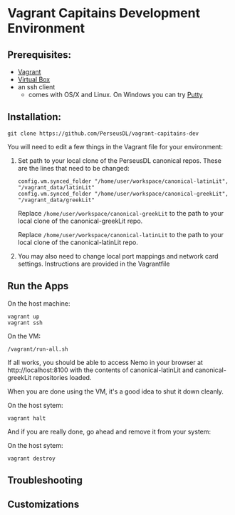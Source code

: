 # Vagrant Capitains Development Environment

## Prerequisites:

* [Vagrant](https://www.vagrantup.com/downloads.html)
* [Virtual Box](https://www.virtualbox.org/wiki/Downloads)
* an ssh client 
    * comes with OS/X and Linux. On Windows you can try [Putty](https://www.vagrantup.com/docs/getting-started/)

## Installation:

```
git clone https://github.com/PerseusDL/vagrant-capitains-dev
```

You will need to edit a few things in the Vagrant file for your environment:

1. Set path to your local clone of the PerseusDL canonical repos. These are the lines that need to be changed:

    ```
    config.vm.synced_folder "/home/user/workspace/canonical-latinLit", "/vagrant_data/latinLit"
    config.vm.synced_folder "/home/user/workspace/canonical-greekLit", "/vagrant_data/greekLit"
    ```

    Replace `/home/user/workspace/canonical-greekLit` to the path to your local clone of the canonical-greekLit repo.

    Replace `/home/user/workspace/canonical-latinLit` to the path to your local clone of the canonical-latinLit repo.

2. You may also need to change local port mappings and network card settings. Instructions are provided in the Vagrantfile

## Run the Apps

On the host machine:

```
vagrant up
vagrant ssh
```

On the VM:

```
/vagrant/run-all.sh
```

If all works, you should be able to access Nemo in your browser at http://localhost:8100 with the contents of canonical-latinLit and canonical-greekLit repositories loaded.

When you are done using the VM, it's a good idea to shut it down cleanly.

On the host sytem:

```
vagrant halt
```

And if you are really done, go ahead and remove it from your system:

On the host sytem:

```
vagrant destroy
```

## Troubleshooting


## Customizations

